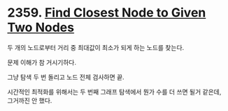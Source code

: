 # 2359. [Find Closest Node to Given Two Nodes](./2359.cpp)

두 개의 노드로부터 거리 중 최대값이 최소가 되게 하는 노드를 찾는다.

문제 이해가 참 거시기하다.

그냥 탐색 두 번 돌리고 노드 전체 검사하면 끝.

시간적인 최적화를 위해서는 두 번째 그래프 탐색에서 뭔가 수를 더 쓰면 될거 같은데, 그거까진 안 했다.
